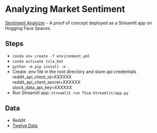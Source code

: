 # Analyzing Market Sentiment
[Sentiment Analyzer](https://huggingface.co/spaces/awagner/tlsa-bot) - A proof of concept deployed as a Streamlit app on Hugging Face Spaces.


## Steps
- `conda env create -f environment.yml`
- `conda activate tsla_bot`
- `python -m pip install -e .`
- Create .env file in the root directory and store api credentials  
reddit_api_client_id=XXXXXX  
reddit_api_client_secret=XXXXXX  
stock_data_api_key=XXXXXX  
- Run Streamlit app: `streamlit run TSLA-Streamlit/app.py`

## Data
- Reddit
- [Twelve Data](https://twelvedata.com)
